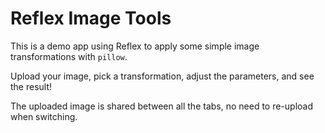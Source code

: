 # Reflex Image Tools

This is a demo app using Reflex to apply some simple image transformations with `pillow`.

Upload your image, pick a transformation, adjust the parameters, and see the result!

The uploaded image is shared between all the tabs, no need to re-upload when switching.